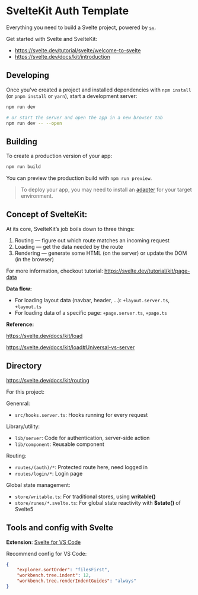# SvelteKit Auth Template

Everything you need to build a Svelte project, powered by [`sv`](https://github.com/sveltejs/cli).

Get started with Svelte and SvelteKit:

- https://svelte.dev/tutorial/svelte/welcome-to-svelte
- https://svelte.dev/docs/kit/introduction

## Developing

Once you've created a project and installed dependencies with `npm install` (or `pnpm install` or `yarn`), start a development server:

```bash
npm run dev

# or start the server and open the app in a new browser tab
npm run dev -- --open
```

## Building

To create a production version of your app:

```bash
npm run build
```

You can preview the production build with `npm run preview`.

> To deploy your app, you may need to install an [adapter](https://svelte.dev/docs/kit/adapters) for your target environment.

## Concept of SvelteKit:

At its core, SvelteKit’s job boils down to three things:

1. Routing — figure out which route matches an incoming request
2. Loading — get the data needed by the route
3. Rendering — generate some HTML (on the server) or update the DOM (in the browser)

For more information, checkout tutorial: https://svelte.dev/tutorial/kit/page-data

**Data flow:**

- For loading layout data (navbar, header, ...): `+layout.server.ts`, `+layout.ts`
- For loading data of a specific page: `+page.server.ts`, `+page.ts`

**Reference:**

https://svelte.dev/docs/kit/load

https://svelte.dev/docs/kit/load#Universal-vs-server

## Directory

https://svelte.dev/docs/kit/routing

For this project:

Genenral:

- `src/hooks.server.ts`: Hooks running for every request

Library/utility:

- `lib/server`: Code for authentication, server-side action
- `lib/component`: Reusable component

Routing:

- `routes/(auth)/*`: Protected route here, need logged in
- `routes/login/*`: Login page

Global state management:

- `store/writable.ts`: For traditional stores, using **writable()**
- `store/runes/*.svelte.ts`: For global state reactivity with **$state()** of Svelte5

## Tools and config with Svelte

**Extension**: [Svelte for VS Code](https://marketplace.visualstudio.com/items?itemName=svelte.svelte-vscode)

Recommend config for VS Code:

```json
{
	"explorer.sortOrder": "filesFirst",
	"workbench.tree.indent": 12,
	"workbench.tree.renderIndentGuides": "always"
}
```
